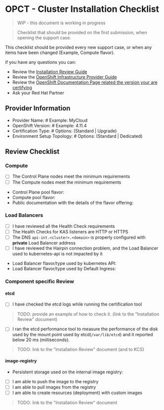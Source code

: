 # OPCT - Cluster Installation Checklist

> WIP - this document is working in progress

<!--
Do not change the following markdown commented lines.
__version__: 0.1.0-preview
-->

> Checklist that should be provided on the first submission, when opening the support case.

This checklist should be provided every new support case, or when any items have been changed (Example, Compute flavor).

if you have any questions you can:

- Review the [Installation Review Guide](./user-installation-review.md)
- Review the [OpenShift Infrastructure Provider Guide](https://docs.providers.openshift.org/)
- Review the [OpenShift Documentation Page related the version your are certifying](https://docs.openshift.com/container-platform)
- Ask your Red Hat Partner

## Provider Information

- Provider Name:                # Example: MyCloud
- OpenShift Version:            # Example: 4.11.4
- Certification Type:           # Options: (Standard | Upgrade)
- Environment Setup Topology:   # Options: (Standard | Dedicated)

## Review Checklist

### Compute

- [ ] The Control Plane nodes meet the minimum requirements
- [ ] The Compute nodes meet the minimum requirements

- Control Plane pool flavor:
- Compute pool flavor:
- Public documentation with the details of the flavor offering:

### Load Balancers

- [ ] I have reviewed all the Health Check requirements
- [ ] The Health Checks for KAS listeners are HTTP or HTTPS
- [ ] The DNS `api-int.<cluster>.<domain>` is properly configured with **private** Load Balancer address
- [ ] I have reviewed the Hairpin connection problem, and the Load Balancer used to kubernetes-api is not impacted by it

- Load Balancer flavor/type used by kubernetes API:
- Load Balancer flavor/type used by Default Ingress:

### Component specific Review

#### etcd

- [ ] I have checked the etcd logs while running the certification tool

> TODO: provide an example of how to check it. (link to the "Installation Review" document)

- [ ] I ran the etcd performance tool to measure the performance of the disk used by the mount point used by etcd(`/var/lib/etcd`) and it reported below 20 ms (milliseconds).

> TODO: link to the "Installation Review" document (and to KCS)

#### image-registry

- Persistent storage used on the internal image registry: 

- [ ] I am able to push the image to the registry
- [ ] I am able to pull images from the registry
- [ ] I am able to create resources (deployment) with custom images

> TODO: link to the "Installation Review" document
